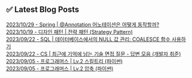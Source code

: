 
## ✅ Latest Blog Posts

[2023/10/29 - Spring | @Annotation 어노테이션은 어떻게 동작할까?](https://un-lazy-midnight.tistory.com/183) <br/>
[2023/10/19 - 디자인 패턴 | 전략 패턴 (Strategy Pattern)](https://un-lazy-midnight.tistory.com/182) <br/>
[2023/09/22 - SQL | 데이터베이스에서의 NULL 값 관리: COALESCE 함수 사용하기](https://un-lazy-midnight.tistory.com/181) <br/>
[2023/09/22 - CS | 최근에 기억에 남는 기술 면접 질문 - 답변 모음 (개발자 취준)](https://un-lazy-midnight.tistory.com/180) <br/>
[2023/09/05 - 프로그래머스 | Lv.2 스킬트리 (파이썬)](https://un-lazy-midnight.tistory.com/179) <br/>
[2023/09/05 - 프로그래머스 | Lv.2 압축 (파이썬)](https://un-lazy-midnight.tistory.com/178) <br/>
